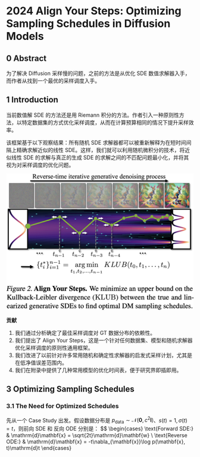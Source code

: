 # 2024 Align Your Steps: Optimizing Sampling Schedules in Diffusion Models

## 0 Abstract

为了解决 Diffusion 采样慢的问题，之前的方法是从优化 SDE 数值求解器入手，而作者从找到一个最优的采样调度入手。

## 1 Introduction

当前数值解 SDE 的方法还是用 Riemann 积分的方法。作者引入一种原则性方法，以特定数据集的方式优化采样调度，从而在计算预算相同的情况下提升采样效率。

该框架基于以下观察结果：所有随机 SDE 求解器都可以被重新解释为在短时间间隔上精确求解近似的线性 SDE。这样，我们就可以利用随机微积分的技术，将近似线性 SDE 的求解与真正的生成 SDE 的求解之间的不匹配问题最小化，并将其视为对采样调度的优化问题。

![](images/align-your-steps.png)

**贡献**
1. 我们通过分析确定了最佳采样调度对 GT 数据分布的依赖性。
2. 我们提出了 Align Your Steps，这是一个针对任何数据集、模型和随机求解器优化采样调度的原则性通用框架。
3. 我们改进了以前针对许多常用随机和确定性求解器的启发式采样计划，尤其是在低净值误差范围内。
4. 我们在附录中提供了几种常用模型的优化时间表，便于研究界即插即用。

## 3 Optimizing Sampling Schedules

### 3.1 The Need for Optimized Schedules

先从一个 Case Study 出发。假设数据分布是 $p_{\text{data}}\sim\mathcal{N}(\mathbf{0},c^2\mathbf{I})$、$s(t)=1,\sigma(t)=t$，则前向 SDE 和 反向 ODE 分别是：
$$
\begin{cases}
\text{Forward SDE:} & \mathrm{d}\mathbf{x} = \sqrt{2t}\mathrm{d}\mathbf{w} \\
\text{Reverse ODE:} & \mathrm{d}\mathbf{x} = -t\nabla_{\mathbf{x}}\log p(\mathbf{x}, t)\mathrm{d}t
\end{cases}

